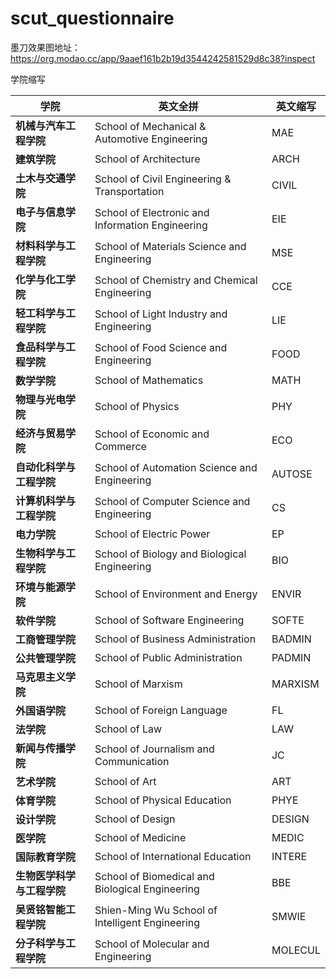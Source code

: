 # scut_questionnaire

墨刀效果图地址：https://org.modao.cc/app/9aaef161b2b19d3544242581529d8c38?inspect

学院缩写

|**学院**|**英文全拼**|**英文缩写**|
| - | - | - |
|**机械与汽车工程学院**|School of Mechanical & Automotive Engineering|MAE|
|**建筑学院**|School of Architecture|ARCH|
|**土木与交通学院**|School of Civil Engineering & Transportation|CIVIL|
|**电子与信息学院**|School of Electronic and Information Engineering|EIE|
|**材料科学与工程学院**|School of Materials Science and Engineering|MSE|
|**化学与化工学院**|School of Chemistry and Chemical Engineering|CCE|
|**轻工科学与工程学院**|School of Light Industry and Engineering|LIE|
|**食品科学与工程学院**|School of Food Science and Engineering|FOOD|
|**数学学院**|School of Mathematics|MATH|
|**物理与光电学院**|School of Physics|PHY|
|**经济与贸易学院**|School of Economic and Commerce|ECO|
|**自动化科学与工程学院**|School of Automation Science and Engineering|AUTOSE|
|**计算机科学与工程学院**|School of Computer Science and Engineering|CS|
|**电力学院**|School of Electric Power|EP|
|**生物科学与工程学院**|School of Biology and Biological Engineering|BIO|
|**环境与能源学院**|School of Environment and Energy|ENVIR|
|**软件学院**|School of Software Engineering|SOFTE|
|**工商管理学院**|School of Business Administration|BADMIN|
|**公共管理学院**|School of Public Administration|PADMIN|
|**马克思主义学院**|School of Marxism|MARXISM|
|**外国语学院**|School of Foreign Language|FL|
|**法学院**|School of Law|LAW|
|**新闻与传播学院**|School of Journalism and Communication|JC|
|**艺术学院**|School of Art|ART|
|**体育学院**|School of Physical Education|PHYE|
|**设计学院**|School of Design|DESIGN|
|**医学院**|School of Medicine|MEDIC|
|**国际教育学院**|School of International Education|INTERE|
|**生物医学科学与工程学院**|School of Biomedical and Biological Engineering|BBE|
|**吴贤铭智能工程学院**|Shien-Ming Wu School of Intelligent Engineering|SMWIE|
|**分子科学与工程学院**|School of Molecular and Engineering|MOLECUL|
